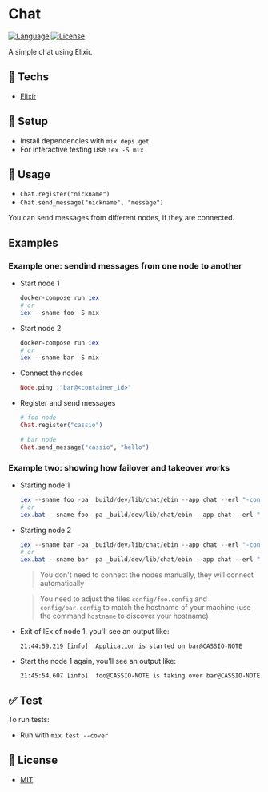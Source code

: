# Chat

[![Language](https://img.shields.io/badge/language-elixir-purple)](https://img.shields.io/badge/language-elixir-purple) [![License](https://img.shields.io/badge/license-MIT-lightgrey)](/LICENSE)

A simple chat using Elixir.

## :rocket: Techs

* [Elixir](https://elixir-lang.org/)

## :wrench: Setup

* Install dependencies with `mix deps.get`
* For interactive testing use `iex -S mix`

## :speech_balloon: Usage

* `Chat.register("nickname")`
* `Chat.send_message("nickname", "message")`

You can send messages from different nodes, if they are connected. 

## Examples

### Example one: sendind messages from one node to another

* Start node 1

  ```powershell
  docker-compose run iex
  # or
  iex --sname foo -S mix
  ```

* Start node 2

  ```powershell
  docker-compose run iex
  # or
  iex --sname bar -S mix
  ```

* Connect the nodes

  ```elixir
  Node.ping :"bar@<container_id>"
  ```

* Register and send messages

  ```elixir
  # foo node
  Chat.register("cassio")

  # bar node
  Chat.send_message("cassio", "hello")
  ```

### Example two: showing how failover and takeover works

* Starting node 1

  ```powershell
  iex --sname foo -pa _build/dev/lib/chat/ebin --app chat --erl "-config config/foo.config"
  # or
  iex.bat --sname foo -pa _build/dev/lib/chat/ebin --app chat --erl "-config config/foo.config"
  ```

* Starting node 2

  ```powershell
  iex --sname bar -pa _build/dev/lib/chat/ebin --app chat --erl "-config config/bar.config"
  # or
  iex.bat --sname bar -pa _build/dev/lib/chat/ebin --app chat --erl "-config config/bar.config"
  ```

  > You don't need to connect the nodes manually, they will connect automatically

  > You need to adjust the files `config/foo.config` and `config/bar.config` to match the hostname of your machine (use the command `hostname` to discover your hostname)

* Exit of IEx of node 1, you'll see an output like:

  ```
  21:44:59.219 [info]  Application is started on bar@CASSIO-NOTE
  ```

* Start the node 1 again, you'll see an output like:

  ```
  21:45:54.607 [info]  foo@CASSIO-NOTE is taking over bar@CASSIO-NOTE
  ```

## :white_check_mark: Test

To run tests:

* Run with `mix test --cover`

## :page_facing_up: License

* [MIT](/LICENSE.txt)
